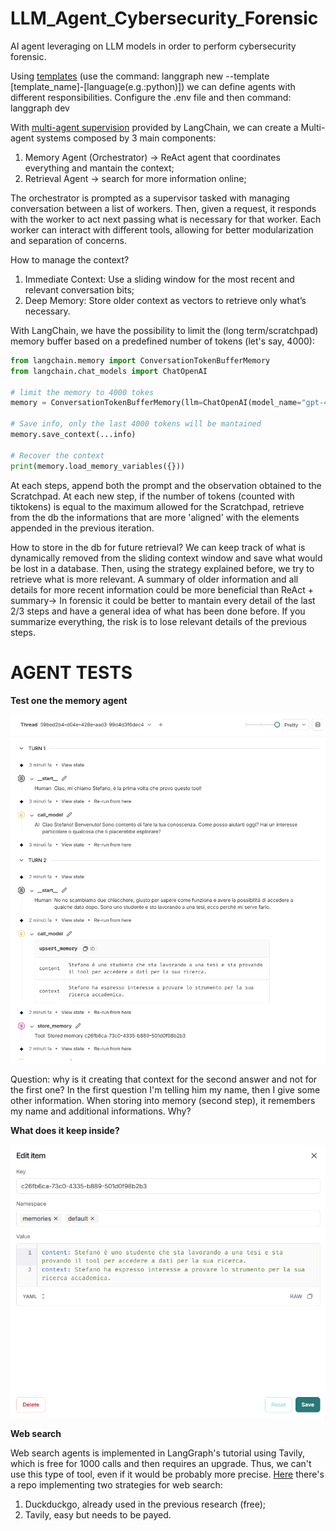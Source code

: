 # LLM_Agent_Cybersecurity_Forensic
AI agent leveraging on LLM models in order to perform cybersecurity forensic.

Using [templates](https://langchain-ai.github.io/langgraph/concepts/template_applications/) (use the command: langgraph new --template [template_name]-[language(e.g.:python)]) we can define agents with different responsibilities. Configure the .env file and then command: langgraph dev




With [multi-agent supervision](https://langchain-ai.github.io/langgraph/tutorials/multi_agent/agent_supervisor/) provided by LangChain, we can create a Multi-agent systems composed by 3 main components:
1. Memory Agent (Orchestrator) -> ReAct agent that coordinates everything and mantain the context;
2. Retrieval Agent -> search for more information online;


The orchestrator is prompted as a supervisor tasked with managing conversation between a list of workers. Then, given a request, it responds with the worker to act next passing what is necessary for that worker. Each worker can interact with different tools, allowing for better modularization and separation of concerns.  

How to manage the context?  
1. Immediate Context: Use a sliding window for the most recent and relevant conversation bits; 
2. Deep Memory: Store older context as vectors to retrieve only what’s necessary. 


With LangChain, we have the possibility to limit the (long term/scratchpad) memory buffer based on a predefined number of tokens (let's say, 4000):

```python
from langchain.memory import ConversationTokenBufferMemory
from langchain.chat_models import ChatOpenAI

# limit the memory to 4000 tokes
memory = ConversationTokenBufferMemory(llm=ChatOpenAI(model_name="gpt-4-turbo"), max_token_limit=4000)

# Save info, only the last 4000 tokens will be mantained
memory.save_context(...info)

# Recover the context
print(memory.load_memory_variables({}))
```

At each steps, append both the prompt and the observation obtained to the Scratchpad. At each new step, if the number of tokens (counted with tiktokens) is equal to the maximum allowed for the Scratchpad, retrieve from the db the informations that are more 'aligned' with the elements appended in the previous iteration.   

How to store in the db for future retrieval? We can keep track of what is dynamically removed from the sliding context window and save what would be lost in a database. Then, using the strategy explained before, we try to retrieve what is more relevant. A summary of older information and all details for more recent information could be more beneficial than ReAct + summary-> In forensic it could be better to mantain every detail of the last 2/3 steps and have a general idea of what has been done before. If you summarize everything, the risk is to lose relevant details of the previous steps.



# AGENT TESTS
**Test one the memory agent**

![alt text](image.png)

Question: why is it creating that context for the second answer and not for the first one? 
In the first question I'm telling him my name, then I give some other information. When storing into memory (second step), it remembers my name and additional informations. Why?

**What does it keep inside?**  

![alt text](image-1.png)  


**Web search**  

Web search agents is implemented in LangGraph's tutorial using Tavily, which is free for 1000 calls and then requires an upgrade. Thus, we can't use this type of tool, even if it would be probably more precise. [Here](https://github.com/menonpg/agentic_search_openai_langgraph) there's a repo implementing two strategies for web search:
1. Duckduckgo, already used in the previous research (free);
2. Tavily, easy but needs to be payed.



